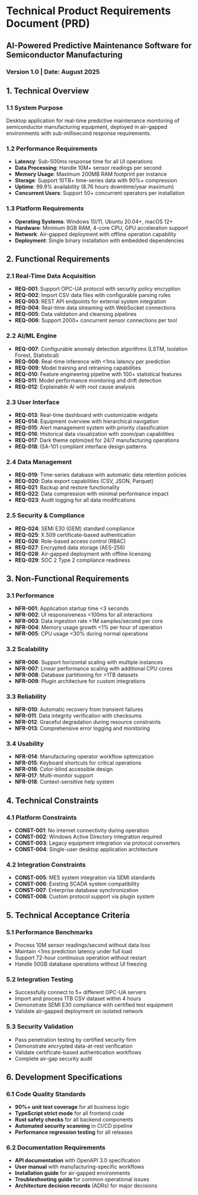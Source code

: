# Technical Product Requirements Document (PRD)
## AI-Powered Predictive Maintenance Software for Semiconductor Manufacturing

### Version 1.0 | Date: August 2025

## 1. Technical Overview

### 1.1 System Purpose
Desktop application for real-time predictive maintenance monitoring of semiconductor manufacturing equipment, deployed in air-gapped environments with sub-millisecond response requirements.

### 1.2 Performance Requirements
- **Latency**: Sub-500ms response time for all UI operations
- **Data Processing**: Handle 10M+ sensor readings per second
- **Memory Usage**: Maximum 200MB RAM footprint per instance
- **Storage**: Support 10TB+ time-series data with 90%+ compression
- **Uptime**: 99.9% availability (8.76 hours downtime/year maximum)
- **Concurrent Users**: Support 50+ concurrent operators per installation

### 1.3 Platform Requirements
- **Operating Systems**: Windows 10/11, Ubuntu 20.04+, macOS 12+
- **Hardware**: Minimum 8GB RAM, 4-core CPU, GPU acceleration support
- **Network**: Air-gapped deployment with offline operation capability
- **Deployment**: Single binary installation with embedded dependencies

## 2. Functional Requirements

### 2.1 Real-Time Data Acquisition
- **REQ-001**: Support OPC-UA protocol with security policy encryption
- **REQ-002**: Import CSV data files with configurable parsing rules
- **REQ-003**: REST API endpoints for external system integration
- **REQ-004**: Real-time data streaming with WebSocket connections
- **REQ-005**: Data validation and cleansing pipelines
- **REQ-006**: Support 2000+ concurrent sensor connections per tool

### 2.2 AI/ML Engine
- **REQ-007**: Configurable anomaly detection algorithms (LSTM, Isolation Forest, Statistical)
- **REQ-008**: Real-time inference with <1ms latency per prediction
- **REQ-009**: Model training and retraining capabilities
- **REQ-010**: Feature engineering pipeline with 100+ statistical features
- **REQ-011**: Model performance monitoring and drift detection
- **REQ-012**: Explainable AI with root cause analysis

### 2.3 User Interface
- **REQ-013**: Real-time dashboard with customizable widgets
- **REQ-014**: Equipment overview with hierarchical navigation
- **REQ-015**: Alert management system with priority classification
- **REQ-016**: Historical data visualization with zoom/pan capabilities
- **REQ-017**: Dark theme optimized for 24/7 manufacturing operations
- **REQ-018**: ISA-101 compliant interface design patterns

### 2.4 Data Management
- **REQ-019**: Time-series database with automatic data retention policies
- **REQ-020**: Data export capabilities (CSV, JSON, Parquet)
- **REQ-021**: Backup and restore functionality
- **REQ-022**: Data compression with minimal performance impact
- **REQ-023**: Audit logging for all data modifications

### 2.5 Security & Compliance
- **REQ-024**: SEMI E30 (GEM) standard compliance
- **REQ-025**: X.509 certificate-based authentication
- **REQ-026**: Role-based access control (RBAC)
- **REQ-027**: Encrypted data storage (AES-256)
- **REQ-028**: Air-gapped deployment with offline licensing
- **REQ-029**: SOC 2 Type 2 compliance readiness

## 3. Non-Functional Requirements

### 3.1 Performance
- **NFR-001**: Application startup time <3 seconds
- **NFR-002**: UI responsiveness <100ms for all interactions
- **NFR-003**: Data ingestion rate >1M samples/second per core
- **NFR-004**: Memory usage growth <1% per hour of operation
- **NFR-005**: CPU usage <30% during normal operations

### 3.2 Scalability
- **NFR-006**: Support horizontal scaling with multiple instances
- **NFR-007**: Linear performance scaling with additional CPU cores
- **NFR-008**: Database partitioning for >1TB datasets
- **NFR-009**: Plugin architecture for custom integrations

### 3.3 Reliability
- **NFR-010**: Automatic recovery from transient failures
- **NFR-011**: Data integrity verification with checksums
- **NFR-012**: Graceful degradation during resource constraints
- **NFR-013**: Comprehensive error logging and monitoring

### 3.4 Usability
- **NFR-014**: Manufacturing operator workflow optimization
- **NFR-015**: Keyboard shortcuts for critical operations
- **NFR-016**: Color-blind accessible design
- **NFR-017**: Multi-monitor support
- **NFR-018**: Context-sensitive help system

## 4. Technical Constraints

### 4.1 Platform Constraints
- **CONST-001**: No internet connectivity during operation
- **CONST-002**: Windows Active Directory integration required
- **CONST-003**: Legacy equipment integration via protocol converters
- **CONST-004**: Single-user desktop application architecture

### 4.2 Integration Constraints
- **CONST-005**: MES system integration via SEMI standards
- **CONST-006**: Existing SCADA system compatibility
- **CONST-007**: Enterprise database synchronization
- **CONST-008**: Custom protocol support via plugin system

## 5. Technical Acceptance Criteria

### 5.1 Performance Benchmarks
- Process 10M sensor readings/second without data loss
- Maintain <1ms prediction latency under full load
- Support 72-hour continuous operation without restart
- Handle 50GB database operations without UI freezing

### 5.2 Integration Testing
- Successfully connect to 5+ different OPC-UA servers
- Import and process 1TB CSV dataset within 4 hours
- Demonstrate SEMI E30 compliance with certified test equipment
- Validate air-gapped deployment on isolated network

### 5.3 Security Validation
- Pass penetration testing by certified security firm
- Demonstrate encrypted data-at-rest verification
- Validate certificate-based authentication workflows
- Complete air-gap security audit

## 6. Development Specifications

### 6.1 Code Quality Standards
- **90%+ unit test coverage** for all business logic
- **TypeScript strict mode** for all frontend code
- **Rust safety checks** for all backend components
- **Automated security scanning** in CI/CD pipeline
- **Performance regression testing** for all releases

### 6.2 Documentation Requirements
- **API documentation** with OpenAPI 3.0 specification
- **User manual** with manufacturing-specific workflows
- **Installation guide** for air-gapped environments
- **Troubleshooting guide** for common operational issues
- **Architecture decision records** (ADRs) for major decisions